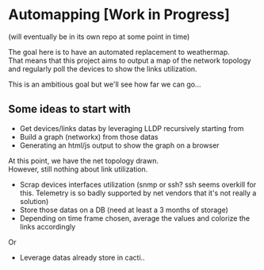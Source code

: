 # Automapping [Work in Progress]

(will eventually be in its own repo at some point in time)

The goal here is to have an automated replacement to weathermap.  
That means that this project aims to output a map of the network topology and regularly poll the devices to show the links utilization.

This is an ambitious goal but we'll see how far we can go...


## Some ideas to start with

- Get devices/links datas by leveraging LLDP recursively starting from 
- Build a graph (networkx) from those datas
- Generating an html/js output to show the graph on a browser

At this point, we have the net topology drawn.  
However, still nothing about link utilization.

- Scrap devices interfaces utilization (snmp or ssh? ssh seems overkill for this. Telemetry is so badly supported by net vendors that it's not really a solution)
- Store those datas on a DB (need at least a 3 months of storage)
- Depending on time frame chosen, average the values and colorize the links accordingly

Or 

- Leverage datas already store in cacti..

